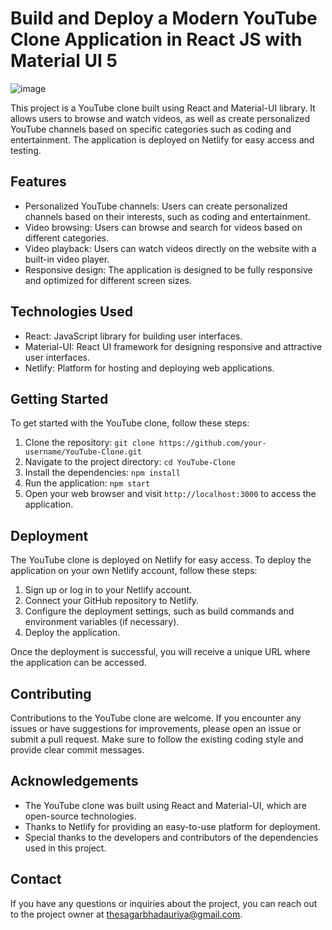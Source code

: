 # Build and Deploy a Modern YouTube Clone Application in React JS with Material UI 5

![image](https://github.com/sagarbhadauriya/youtube-clone/assets/72752355/706478b8-acfe-4e1f-8c3f-595d57c796d6)

This project is a YouTube clone built using React and Material-UI library. It allows users to browse and watch videos, as well as create personalized YouTube channels based on specific categories such as coding and entertainment. The application is deployed on Netlify for easy access and testing.

## Features

- Personalized YouTube channels: Users can create personalized channels based on their interests, such as coding and entertainment.
- Video browsing: Users can browse and search for videos based on different categories.
- Video playback: Users can watch videos directly on the website with a built-in video player.
- Responsive design: The application is designed to be fully responsive and optimized for different screen sizes.

## Technologies Used

- React: JavaScript library for building user interfaces.
- Material-UI: React UI framework for designing responsive and attractive user interfaces.
- Netlify: Platform for hosting and deploying web applications.

## Getting Started

To get started with the YouTube clone, follow these steps:

1. Clone the repository: `git clone https://github.com/your-username/YouTube-Clone.git`
2. Navigate to the project directory: `cd YouTube-Clone`
3. Install the dependencies: `npm install`
4. Run the application: `npm start`
5. Open your web browser and visit `http://localhost:3000` to access the application.

## Deployment

The YouTube clone is deployed on Netlify for easy access. To deploy the application on your own Netlify account, follow these steps:

1. Sign up or log in to your Netlify account.
2. Connect your GitHub repository to Netlify.
3. Configure the deployment settings, such as build commands and environment variables (if necessary).
4. Deploy the application.

Once the deployment is successful, you will receive a unique URL where the application can be accessed.

## Contributing

Contributions to the YouTube clone are welcome. If you encounter any issues or have suggestions for improvements, please open an issue or submit a pull request. Make sure to follow the existing coding style and provide clear commit messages.

## Acknowledgements

- The YouTube clone was built using React and Material-UI, which are open-source technologies.
- Thanks to Netlify for providing an easy-to-use platform for deployment.
- Special thanks to the developers and contributors of the dependencies used in this project.

## Contact

If you have any questions or inquiries about the project, you can reach out to the project owner at [thesagarbhadauriya@gmail.com](mailto:thesagarbhadauriya@gmail.com).



